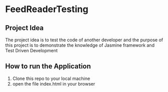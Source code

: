 # FeedReaderTesting

## Project Idea
The project idea is to test the code of another developer and the purpose of this project is to demonstrate the knowledge of Jasmine framework and Test Driven Development
## How to run the Application
1. Clone this repo to your local machine
2. open the file index.html in your browser